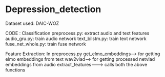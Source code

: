 # Depression_detection

Dataset used: DAIC-WOZ

CODE :
Classification
preprocess.py: extract audio and text features
audio_gru.py: train audio network
text_bilstm.py: train text network
fuse_net_whole.py: train fuse network

Feature Extraction:
In preprocess.py
get_elmo_embeddings--> for getting elmo embeddings from text
wav2vlad--> for getting processed netvlad embeddings from audio
extract_features---> calls both the above functions
